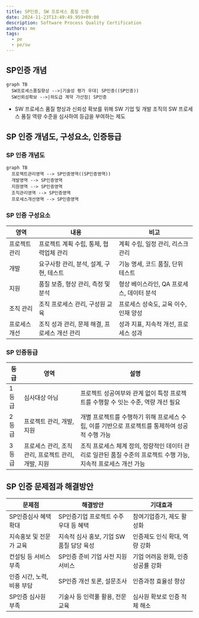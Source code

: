 ```yaml
---
title: SP인증, SW 프로세스 품질 인증
date: 2024-11-23T13:49:49.959+09:00
description: Software Process Quality Certification
authors: me
tags:
  - pe
  - pe/sw 
---
```


## SP인증 개념

```mermaid
graph TB
  SW프로세스품질향상 -->|기술성 평가 우대| SP인증((SP인증)) 
  SW신뢰성확보 -->|하도급 계약 가산점| SP인증
```

- SW 프로세스 품질 향상과 신뢰성 확보를 위해 SW 기업 및 개발 조직의 SW 프로세스 품질 역량 수준을 심사하여 등급을 부여하는 제도

## SP 인증 개념도, 구성요소, 인증등급

### SP 인증 개념도

```mermaid
graph TB
  프로젝트관리영역 --> SP인증영역((SP인증영역))
  개발영역 --> SP인증영역
  지원영역 --> SP인증영역
  조직관리영역 --> SP인증영역
  프로세스개선영역 --> SP인증영역
```

### SP 인증 구성요소

| 영역 | 내용 | 비고 |
|---|---|---|
| 프로젝트 관리 | 프로젝트 계획 수립, 통제, 협력업체 관리 | 계획 수립, 일정 관리, 리스크 관리 |
| 개발 | 요구사항 관리, 분석, 설계, 구현, 테스트 | 기능 명세, 코드 품질, 단위 테스트 |
| 지원 | 품질 보증, 형상 관리, 측정 및 분석 | 형상 베이스라인, QA 프로세스, 데이터 분석 |
| 조직 관리 | 조직 프로세스 관리, 구성원 교육 | 프로세스 성숙도, 교육 이수, 인재 양성 |
| 프로세스 개선 | 조직 성과 관리, 문제 해결, 프로세스 개선 관리 | 성과 지표, 지속적 개선, 프로세스 성과 |

### SP 인증등급

| 등급 | 영역 | 설명 |
| --- | --- | --- |
| 1등급 | 심사대상 아님 | 프로젝트 성공여부와 관계 없이 특정 프로젝트를 수행할 수 잇는 수준, 역량 개선 필요 |
| 2등급 | 프로젝트 관리, 개발, 지원 | 개별 프로젝트를 수행하기 위해 프로세스 수립, 이를 기반으로 프로젝트를 통제하여 성공적 수행 가능 |
| 3등급 | 프로세스 관리, 조직관리, 프로젝트 관리, 개발, 지원 | 조직 프로세스 체계 정의, 정량적인 데이터 관리로 일관된 품질 수준의 프로젝트 수행 가능, 지속적 프로세스 개선 가능 |

## SP 인증 문제점과 해결방안

| 문제점 | 해결방안 | 기대효과 |
| --- | --- | --- |
| SP인증심사 혜택 확대 | SP인증기업 프로젝트 수주 우대 등 혜택 | 참여기업증가, 제도 활성화 |
| 지속홍보 및 전문가 교육 | 지속적 심사 홍보, 기업 SW품질 담당 육성 | 인증제도 인식 확대, 역량 강화 |
| 컨설팅 등 서비스 부족 | SP인증 준비 기업 사전 지원 서비스 | 기업 어려움 완화, 인증 성공률 강화 |
| 인증 시간, 노력, 비용 부담 | SP인증 개선 토론, 설문조사 | 인증과정 효율성 향상 |
| SP인증 심사원 부족 | 기술사 등 인력풀 활용, 전문교육 | 심사원 확보로 인증 적체 해소 |
